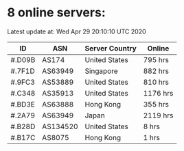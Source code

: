 # 8 online servers:

Latest update at: Wed Apr 29 20:10:10 UTC 2020

| ID | ASN | Server Country | Online |
| -- | --- | -------------- | ------ |
| #.D09B | AS174 | United States | 795 hrs |
| #.7F1D | AS63949 | Singapore | 882 hrs |
| #.9FC3 | AS53889 | United States | 810 hrs |
| #.C348 | AS35913 | United States | 1176 hrs |
| #.BD3E | AS63888 | Hong Kong | 355 hrs |
| #.2A79 | AS63949 | Japan | 2119 hrs |
| #.B28D | AS134520 | United States | 8 hrs |
| #.B17C | AS8075 | Hong Kong | 1 hrs |

